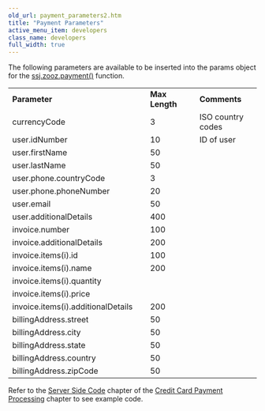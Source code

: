 ```yaml
---
old_url: payment_parameters2.htm
title: "Payment Parameters"
active_menu_item: developers
class_name: developers
full_width: true
---
```



The following parameters are available to be inserted into the params object for the [ssj.zooz.payment()](/developers/documentation/scripting-apis/server-side-api/ssj-object/credit-card-payments/payment) function.

<table>
<tr>
<td width="215">
  <strong>Parameter</strong>

</td>
<td width="13">
</td>
<td width="89">
  <strong>Max Length</strong>

</td>
<td width="19">
</td>
<td width="174">
  <strong>Comments</strong>

</td>
</tr>
<tr>
<td width="215">
currencyCode

</td>
<td width="13">
</td>
<td width="89">
3

</td>
<td width="19">
</td>
<td width="174">
ISO country codes

</td>
</tr>
<tr>
<td width="215">
user.idNumber

</td>
<td width="13">
</td>
<td width="89">
10

</td>
<td width="19">
</td>
<td width="174">
ID of user

</td>
</tr>
<tr>
<td width="215">
user.firstName

</td>
<td width="13">
</td>
<td width="89">
50

</td>
<td width="19">
</td>
<td width="174">
</td>
</tr>
<tr>
<td width="215">
user.lastName

</td>
<td width="13">
</td>
<td width="89">
50

</td>
<td width="19">
</td>
<td width="174">
</td>
</tr>
<tr>
<td width="215">
user.phone.countryCode

</td>
<td width="13">
</td>
<td width="89">
3

</td>
<td width="19">
</td>
<td width="174">
</td>
</tr>
<tr>
<td width="215">
user.phone.phoneNumber

</td>
<td width="13">
</td>
<td width="89">
20

</td>
<td width="19">
</td>
<td width="174">
</td>
</tr>
<tr>
<td width="215">
user.email

</td>
<td width="13">
</td>
<td width="89">
50

</td>
<td width="19">
</td>
<td width="174">
</td>
</tr>
<tr>
<td width="215">
user.additionalDetails

</td>
<td width="13">
</td>
<td width="89">
400

</td>
<td width="19">
</td>
<td width="174">
</td>
</tr>
<tr>
<td width="215">
invoice.number

</td>
<td width="13">
</td>
<td width="89">
100

</td>
<td width="19">
</td>
<td width="174">
</td>
</tr>
<tr>
<td width="215">
invoice.additionalDetails

</td>
<td width="13">
</td>
<td width="89">
200

</td>
<td width="19">
</td>
<td width="174">
</td>
</tr>
<tr>
<td width="215">
invoice.items(i).id

</td>
<td width="13">
</td>
<td width="89">
100

</td>
<td width="19">
</td>
<td width="174">
</td>
</tr>
<tr>
<td width="215">
invoice.items(i).name

</td>
<td width="13">
</td>
<td width="89">
200

</td>
<td width="19">
</td>
<td width="174">
</td>
</tr>
<tr>
<td width="215">
invoice.items(i).quantity

</td>
<td width="13">
</td>
<td width="89">
</td>
<td width="19">
</td>
<td width="174">
</td>
</tr>
<tr>
<td width="215">
invoice.items(i).price

</td>
<td width="13">
</td>
<td width="89">
</td>
<td width="19">
</td>
<td width="174">
</td>
</tr>
<tr>
<td width="215">
invoice.items(i).additionalDetails

</td>
<td width="13">
</td>
<td width="89">
200

</td>
<td width="19">
</td>
<td width="174">
</td>
</tr>
<tr>
<td width="215">
billingAddress.street

</td>
<td width="13">
</td>
<td width="89">
50

</td>
<td width="19">
</td>
<td width="174">
</td>
</tr>
<tr>
<td width="215">
billingAddress.city

</td>
<td width="13">
</td>
<td width="89">
50

</td>
<td width="19">
</td>
<td width="174">
</td>
</tr>
<tr>
<td width="215">
billingAddress.state

</td>
<td width="13">
</td>
<td width="89">
50

</td>
<td width="19">
</td>
<td width="174">
</td>
</tr>
<tr>
<td width="215">
billingAddress.country

</td>
<td width="13">
</td>
<td width="89">
50

</td>
<td width="19">
</td>
<td width="174">
</td>
</tr>
<tr>
<td width="215">
billingAddress.zipCode

</td>
<td width="13">
</td>
<td width="89">
50

</td>
<td width="19">
</td>
<td width="174">
</td>
</tr>
</table>

Refer to the [Server Side Code](/developers/documentation/product-guide/advanced-features/credit-card-payment-processing/server-side-code) chapter of the [Credit Card Payment Processing](/developers/documentation/product-guide/advanced-features/credit-card-payment-processing/) chapter to see example code.

